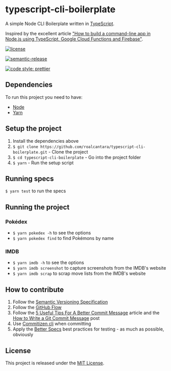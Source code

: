 # typescript-cli-boilerplate

A simple Node CLI Boilerplate written in [TypeScript](http://typescriptlang.org/).

Inspired by the excellent article ["How to build a command-line app in Node.js using TypeScript, Google Cloud Functions and Firebase"](https://codeburst.io/how-to-build-a-command-line-app-in-node-js-using-typescript-google-cloud-functions-and-firebase-4c13b1699a27).

[![license](https://img.shields.io/github/license/mashape/apistatus.svg)]()

[![semantic-release](https://img.shields.io/badge/%20%20%F0%9F%93%A6%F0%9F%9A%80-semantic--release-e10079.svg)](https://github.com/semantic-release/semantic-release)

[![code style: prettier](https://img.shields.io/badge/code_style-prettier-ff69b4.svg?style=flat-square)](https://github.com/prettier/prettier)

## Dependencies

To run this project you need to have:

* [Node](http://nodejs.org)
* [Yarn](http://yarnpkg.com)

## Setup the project

1. Install the dependencies above
2. `$ git clone https://github.com/roalcantara/typescript-cli-boilerplate.git` - Clone the project
3. `$ cd typescript-cli-boilerplate` - Go into the project folder
4. `$ yarn` - Run the setup script

## Running specs

`$ yarn test` to run the specs

## Running the project

### Pokédex

- `$ yarn pokedex -h` to see the options
- `$ yarn pokedex find` to find Pokémons by name

### IMDB

- `$ yarn imdb -h` to see the options
- `$ yarn imdb screenshot` to capture screenshots from the IMDB's website
- `$ yarn imdb scrap` to scrap move lists from the IMDB's website

## How to contribute

1. Follow the [Semantic Versioning Specification](http://semver.org/)
2. Follow the [GitHub Flow](https://guides.github.com/introduction/flow/)
3. Follow the [5 Useful Tips For A Better Commit Message](https://robots.thoughtbot.com/5-useful-tips-for-a-better-commit-message) article and the [How to Write a Git Commit Message](http://chris.beams.io/posts/git-commit/) post
4. Use [Commitizen cli](http://commitizen.github.io/cz-cli/) when committing
5. Apply the [Better Specs](http://www.betterspecs.org/) best practices for testing - as much as possible, obviously

## License

This project is released under the [MIT License](http://www.opensource.org/licenses/MIT).
